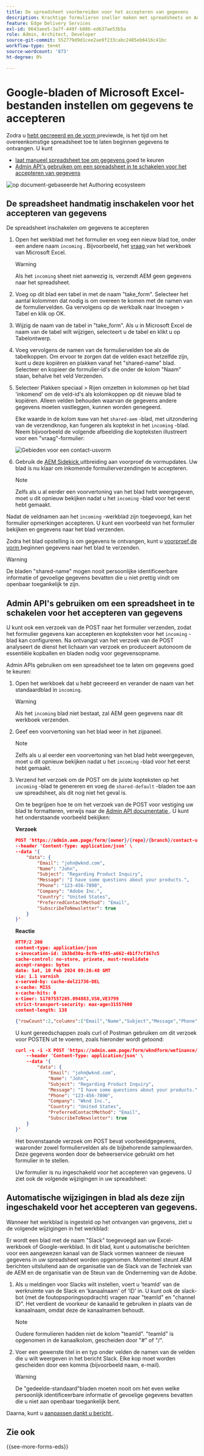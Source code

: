 ```yaml
---
title: De spreadsheet voorbereiden voor het accepteren van gegevens
description: Krachtige formulieren sneller maken met spreadsheets en Adaptieve Forms Block Fields!
feature: Edge Delivery Services
exl-id: 0643aee5-3a7f-449f-b086-ed637ae53b5a
role: Admin, Architect, Developer
source-git-commit: 552779d9d1cee2ae9f233cabc2405eb6416c41bc
workflow-type: tm+mt
source-wordcount: '873'
ht-degree: 0%

---
```


# Google-bladen of Microsoft Excel-bestanden instellen om gegevens te accepteren


Zodra u [ hebt gecreeerd en de vorm ](/help/edge/docs/forms/create-forms.md) previewde, is het tijd om het overeenkomstige spreadsheet toe te laten beginnen gegevens te ontvangen. U kunt

* [ laat manueel spreadsheet toe om gegevens ](#manually-enable-the-spreadsheet-to-accept-data) goed te keuren
* [Admin API&#39;s gebruiken om een spreadsheet in te schakelen voor het accepteren van gegevens](#use-admin-apis-to-enable-a-spreadsheet-to-accept-data)

![ op document-gebaseerde het Authoring ecosysteem ](/help/edge/assets/document-based-authoring-workflow-enable-sheet-to-accept-data.png)


<!--

>[!VIDEO](https://video.tv.adobe.com/v/3427489?quality=12&learn=on)

-->

## De spreadsheet handmatig inschakelen voor het accepteren van gegevens

De spreadsheet inschakelen om gegevens te accepteren

1. Open het werkblad met het formulier en voeg een nieuw blad toe, onder een andere naam `incoming` . Bijvoorbeeld, het [ vraag ](/help/edge/assets/enquiry.xlsx) van het werkboek van Microsoft Excel.

   >[!WARNING]
   >
   > Als het `incoming` sheet niet aanwezig is, verzendt AEM geen gegevens naar het spreadsheet.

1. Voeg op dit blad een tabel in met de naam &quot;take_form&quot;. Selecteer het aantal kolommen dat nodig is om overeen te komen met de namen van de formuliervelden. Ga vervolgens op de werkbalk naar Invoegen > Tabel en klik op OK.

1. Wijzig de naam van de tabel in &quot;take_form&quot;. Als u in Microsoft Excel de naam van de tabel wilt wijzigen, selecteert u de tabel en klikt u op Tabelontwerp.

1. Voeg vervolgens de namen van de formuliervelden toe als de tabelkoppen. Om ervoor te zorgen dat de velden exact hetzelfde zijn, kunt u deze kopiëren en plakken vanaf het &quot;shared-name&quot; blad.  Selecteer en kopieer de formulier-id&#39;s die onder de kolom &quot;Naam&quot; staan, behalve het veld Verzenden.

1. Selecteer Plakken speciaal > Rijen omzetten in kolommen op het blad &#39;inkomend&#39; om de veld-id&#39;s als kolomkoppen op dit nieuwe blad te kopiëren. Alleen velden behouden waarvan de gegevens andere gegevens moeten vastleggen, kunnen worden genegeerd.

   Elke waarde in de kolom `Name` van het `shared-aem` -blad, met uitzondering van de verzendknop, kan fungeren als koptekst in het `incoming` -blad. Neem bijvoorbeeld de volgende afbeelding die kopteksten illustreert voor een &quot;vraag&quot;-formulier:

   ![ Gebieden voor een contact-usvorm ](/help/edge/assets/contact-us-form-excel-sheet-fields.png)

1. Gebruik de [ AEM Sidekick ](https://www.aem.live/developer/tutorial#preview-and-publish-your-content) uitbreiding aan voorproef de vormupdates. Uw blad is nu klaar om inkomende formulierverzendingen te accepteren.

   >[!NOTE]
   >
   >Zelfs als u al eerder een voorvertoning van het blad hebt weergegeven, moet u dit opnieuw bekijken nadat u het `incoming` -blad voor het eerst hebt gemaakt.


Nadat de veldnamen aan het `incoming` -werkblad zijn toegevoegd, kan het formulier opmerkingen accepteren. U kunt een voorbeeld van het formulier bekijken en gegevens naar het blad verzenden.

Zodra het blad opstelling is om gegevens te ontvangen, kunt u [ voorproef de vorm ](/help/edge/docs/forms/create-forms.md#preview-the-form-using-your-edge-delivery-service-eds-page) <!--or [use POST requests](#use-admin-apis-to-send-data-to-your-sheet)--> beginnen gegevens naar het blad te verzenden.

>[!WARNING]
>
>  De bladen &quot;shared-name&quot; mogen nooit persoonlijke identificeerbare informatie of gevoelige gegevens bevatten die u niet prettig vindt om openbaar toegankelijk te zijn.


## Admin API&#39;s gebruiken om een spreadsheet in te schakelen voor het accepteren van gegevens

U kunt ook een verzoek van de POST naar het formulier verzenden, zodat het formulier gegevens kan accepteren en kopteksten voor het `incoming` -blad kan configureren. Na ontvangst van het verzoek van de POST analyseert de dienst het lichaam van verzoek en produceert autonoom de essentiële kopballen en bladen nodig voor gegevensopname.

Admin APIs gebruiken om een spreadsheet toe te laten om gegevens goed te keuren:


1. Open het werkboek dat u hebt gecreeerd en verander de naam van het standaardblad in `incoming`.

   >[!WARNING]
   >
   > Als het `incoming` blad niet bestaat, zal AEM geen gegevens naar dit werkboek verzenden.

1. Geef een voorvertoning van het blad weer in het zijpaneel.

   >[!NOTE]
   >
   >Zelfs als u al eerder een voorvertoning van het blad hebt weergegeven, moet u dit opnieuw bekijken nadat u het `incoming` -blad voor het eerst hebt gemaakt.

1. Verzend het verzoek om de POST om de juiste kopteksten op het `incoming` -blad te genereren en voeg de `shared-default` -bladen toe aan uw spreadsheet, als dit nog niet het geval is.

   Om te begrijpen hoe te om het verzoek van de POST voor vestiging uw blad te formatteren, verwijs naar de [ Admin API documentatie ](https://www.aem.live/docs/admin.html#tag/authentication/operation/profile). U kunt het onderstaande voorbeeld bekijken:

   **Verzoek**

   ```JSON
   POST 'https://admin.aem.page/form/{owner}/{repo}/{branch}/contact-us.json' \
   --header 'Content-Type: application/json' \
   --data '{
       "data": {
           "Email": "john@wknd.com",
           "Name": "John",
           "Subject": "Regarding Product Inquiry",
           "Message": "I have some questions about your products.",
           "Phone": "123-456-7890",
           "Company": "Adobe Inc.",
           "Country": "United States",
           "PreferredContactMethod": "Email",
           "SubscribeToNewsletter": true
       }
   }'
   ```


   **Reactie**

   ```JSON
   HTTP/2 200 
   content-type: application/json
   x-invocation-id: 1b3bd30a-8cfb-4f85-a662-4b1f7cf367c5
   cache-control: no-store, private, must-revalidate
   accept-ranges: bytes
   date: Sat, 10 Feb 2024 09:26:48 GMT
   via: 1.1 varnish
   x-served-by: cache-del21736-DEL
   x-cache: MISS
   x-cache-hits: 0
   x-timer: S1707557205.094883,VS0,VE3799
   strict-transport-security: max-age=31557600
   content-length: 138
   
   {"rowCount":2,"columns":["Email","Name","Subject","Message","Phone","Company","Country",      "PreferredContactMethod","SubscribeToNewsletter"]}%
   ```

   U kunt gereedschappen zoals curl of Postman gebruiken om dit verzoek voor POSTEN uit te voeren, zoals hieronder wordt getoond:

   ```JSON
   curl -s -i -X POST 'https://admin.aem.page/form/wkndform/wefinance/main/contact-us.json' \
       --header 'Content-Type: application/json' \
       --data '{
           "data": {
               "Email": "john@wknd.com",
               "Name": "John",
               "Subject": "Regarding Product Inquiry",
               "Message": "I have some questions about your products.",
               "Phone": "123-456-7890",
               "Company": "Wknd Inc.",
               "Country": "United States",
               "PreferredContactMethod": "Email",
               "SubscribeToNewsletter": true
       }
   }'
   ```

   Het bovenstaande verzoek om POST bevat voorbeeldgegevens, waaronder zowel formuliervelden als de bijbehorende samplewaarden. Deze gegevens worden door de beheerservice gebruikt om het formulier in te stellen.

   Uw formulier is nu ingeschakeld voor het accepteren van gegevens. U ziet ook de volgende wijzigingen in uw spreadsheet:

## Automatische wijzigingen in blad als deze zijn ingeschakeld voor het accepteren van gegevens.

Wanneer het werkblad is ingesteld op het ontvangen van gegevens, ziet u de volgende wijzigingen in het werkblad:

Er wordt een blad met de naam &quot;Slack&quot; toegevoegd aan uw Excel-werkboek of Google-werkblad. In dit blad, kunt u automatische berichten voor een aangewezen kanaal van de Slack vormen wanneer de nieuwe gegevens in uw spreadsheet worden opgenomen. Momenteel steunt AEM berichten uitsluitend aan de organisatie van de Slack van de Techniek van de AEM en de organisatie van de Steun van de Onderneming van de Adobe.

1. Als u meldingen voor Slacks wilt instellen, voert u &#39;teamId&#39; van de werkruimte van de Slack en &#39;kanaalnaam&#39; of &#39;ID&#39; in. U kunt ook de slack-bot (met de foutopsporingsopdracht) vragen naar &quot;teamId&quot; en &quot;channel ID&quot;. Het verdient de voorkeur de kanaalid te gebruiken in plaats van de kanaalnaam, omdat deze de kanaalnamen behoudt.

   >[!NOTE]
   >
   > Oudere formulieren hadden niet de kolom &quot;teamId&quot;. &quot;teamId&quot; is opgenomen in de kanaalkolom, gescheiden door &quot;#&quot; of &quot;/&quot;.

1. Voer een gewenste titel in en typ onder velden de namen van de velden die u wilt weergeven in het bericht Slack. Elke kop moet worden gescheiden door een komma (bijvoorbeeld naam, e-mail).

   >[!WARNING]
   >
   >  De &quot;gedeelde-standaard&quot;bladen moeten nooit om het even welke persoonlijk identificeerbare informatie of gevoelige gegevens bevatten die u niet aan openbaar toegankelijk bent.



<!--
## Send data to your sheet {#send-data-to-your-sheet}

After the sheet is set to receive data, you can [preview the form using Adaptive Forms Block](/help/edge/docs/forms/create-forms.md#preview-the-form-using-your-edge-delivery-service-eds-page) or [use Admin APIs](#use-admin-apis-to-send-data-to-your-sheet) to start sending data to the sheet.

### Use Admin APIs to send data to your sheet

You can send POST requests directly to your form using aem.page, aem.live, or your production domain, to send data. 


```JSON

POST https://branch–repo–owner.aem.(page|live)/email-form
POST https://my-domain.com/email-form

```

>[!NOTE] 
>
> The URL should not have the .json extension. You must publish the sheet for POST operations to function on `.live` or on the production domain.

#### Formatting the form data

There are a few different ways that you can format the form data in the POST body. You can use: 

* array of `name:value` pairs: 
    
    ```JSON
    
    {
      "data": [
        { "name": "name", "value": "Clark Kent" },
        { "name": "email", "value": "superman@example.com" },
        { "name": "subject", "value": "Regarding Product Inquiry" },
        { "name": "message", "value": "I have some questions about your products." },
        { "name": "phone", "value": "123-456-7890" },
        { "name": "company", "value": "Example Inc." },
        { "name": "country", "value": "United States" },
        { "name": "preferred_contact_method", "value": "Email" },
        { "name": "newsletter_subscribe", "value": true }
      ]
    }

    ```

    For example

    ```JSON

    curl -s -i -X POST 'https://main--wefinance--wkndform.aem.page/contact-us' \
        --header 'Content-Type: application/json' \
        --data '{
        "data": [
            { "name": "name", "value": "Clark Kent" },
            { "name": "email", "value": "superman@example.com" },
            { "name": "subject", "value": "Regarding Product Inquiry" },
            { "name": "message", "value": "I have some questions about your        products." },
            { "name": "phone", "value": "123-456-7890" },
            { "name": "company", "value": "Example Inc." },
            { "name": "country", "value": "United States" },
            { "name": "preferred_contact_method", "value": "Email" },
            { "name": "newsletter_subscribe", "value": true }
        ]
    }'

    ```



* an object with `key:value` pairs:

    ```JSON

        {
          "data": {
            "name": "Jessica Jones",
            "email": "jj@example.com",
            "subject": "Regarding Product Inquiry",
            "message": "I have some questions about your products.",
            "phone": "123-456-7890",
            "company": "Example Inc.",
            "country": "United States",
            "preferred_contact_method": "Email",
            "newsletter_subscribe": true
          }
        }

    ```

    For example,

    ```JSON

    curl -s -i -X POST 'https://admin.aem.page/form/wkndform/wefinance/main/contact-us.json' \
    --header 'Content-Type: application/json' \
    --data '{
        "data": {
            "Email": "khushwant@wknd.com",
            "Name": "khushwant",
            "Subject": "Regarding Product Inquiry",
            "Message": "I have some questions about your products.",
            "Phone": "123-456-7890",
            "Company": "Adobe Inc.",
            "Country": "United States",
            "PreferredContactMethod": "Email",
            "SubscribeToNewsletter": true
        }
    }'

    ```

* URL encoded (`x-www-form-urlencoded`) body (with `content-type` header set to `application/x-www-form-urlencoded`)

    ```Shell

    'Email=kent%40wknd.com&Name=clark&Subject=Regarding+Product+Inquiry&Message=I   +have+some+questions+about+your+products.&Phone=123-456-7890&Company=Adobe+Inc.&   Country=United+States&PreferredContactMethod=Email&SubscribeToNewsletter=true'

    ```

    For example, if your project's repository is named "wefinance", it's located under the account owner "wkndform", and you're using the "main" branch.,

    ```Shell

    curl -s -i -X POST \
      -d 'Email=kent%40wknd.com&Name=clark&Subject=Regarding+Product+Inquiry&   Message=I+have+some+questions+about+your+products.&Phone=123-456-7890& Company=Adobe+Inc.&Country=United+States&PreferredContactMethod=Email&   SubscribeToNewsletter=true' \
      https://main--wefinance--wkndform.aem.live/contact-us

    ```
-->

Daarna, kunt u [ aanpassen dankt u bericht ](/help/edge/docs/forms/thank-you-page-form.md).

## Zie ook

{{see-more-forms-eds}}
